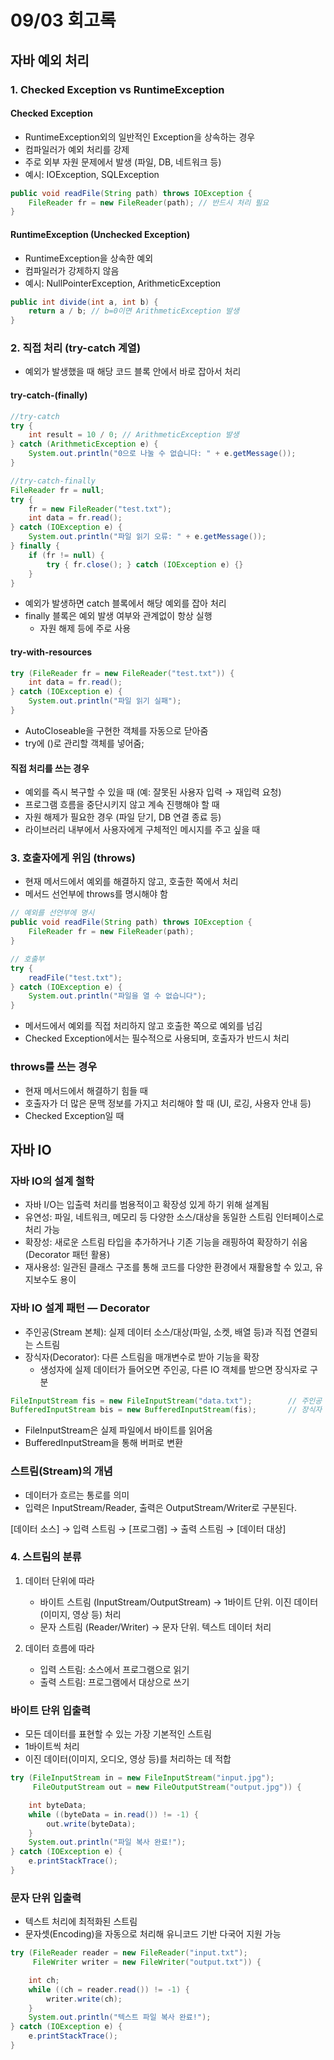 # 09/03 회고록
## 자바 예외 처리


### 1. Checked Exception vs RuntimeException

#### Checked Exception
- RuntimeException외의 일반적인 Exception을 상속하는 경우
- 컴파일러가 예외 처리를 강제
- 주로 외부 자원 문제에서 발생 (파일, DB, 네트워크 등)
- 예시: IOException, SQLException
```java
public void readFile(String path) throws IOException {
    FileReader fr = new FileReader(path); // 반드시 처리 필요
}
```
#### RuntimeException (Unchecked Exception)
- RuntimeException을 상속한 예외
- 컴파일러가 강제하지 않음
- 예시: NullPointerException, ArithmeticException
```java
public int divide(int a, int b) {
    return a / b; // b=0이면 ArithmeticException 발생
}
```

### 2. 직접 처리 (try-catch 계열)
- 예외가 발생했을 때 해당 코드 블록 안에서 바로 잡아서 처리

#### try-catch-(finally)
```java
//try-catch
try {
    int result = 10 / 0; // ArithmeticException 발생
} catch (ArithmeticException e) {
    System.out.println("0으로 나눌 수 없습니다: " + e.getMessage());
}

//try-catch-finally
FileReader fr = null;
try {
    fr = new FileReader("test.txt");
    int data = fr.read();
} catch (IOException e) {
    System.out.println("파일 읽기 오류: " + e.getMessage());
} finally {
    if (fr != null) {
        try { fr.close(); } catch (IOException e) {}
    }
}
```

- 예외가 발생하면 catch 블록에서 해당 예외를 잡아 처리
- finally 블록은 예외 발생 여부와 관계없이 항상 실행
    - 자원 해제 등에 주로 사용

#### try-with-resources
```java
try (FileReader fr = new FileReader("test.txt")) {
    int data = fr.read();
} catch (IOException e) {
    System.out.println("파일 읽기 실패");
}
```
- AutoCloseable을 구현한 객체를 자동으로 닫아줌
- try에 ()로 관리할 객체를 넣어줌;


#### 직접 처리를 쓰는 경우
- 예외를 즉시 복구할 수 있을 때 (예: 잘못된 사용자 입력 → 재입력 요청)
- 프로그램 흐름을 중단시키지 않고 계속 진행해야 할 때
- 자원 해제가 필요한 경우 (파일 닫기, DB 연결 종료 등)
- 라이브러리 내부에서 사용자에게 구체적인 메시지를 주고 싶을 때


### 3. 호출자에게 위임 (throws)
- 현재 메서드에서 예외를 해결하지 않고, 호출한 쪽에서 처리
- 메서드 선언부에 throws를 명시해야 함

```java
// 예외를 선언부에 명시
public void readFile(String path) throws IOException {
    FileReader fr = new FileReader(path);
}

// 호출부
try {
    readFile("test.txt");
} catch (IOException e) {
    System.out.println("파일을 열 수 없습니다");
}
```
- 메서드에서 예외를 직접 처리하지 않고 호출한 쪽으로 예외를 넘김
- Checked Exception에서는 필수적으로 사용되며, 호출자가 반드시 처리

### throws를 쓰는 경우
- 현재 메서드에서 해결하기 힘들 때
- 호출자가 더 많은 문맥 정보를 가지고 처리해야 할 때 (UI, 로깅, 사용자 안내 등)
- Checked Exception일 때


## 자바 IO 


### 자바 IO의 설계 철학
- 자바 I/O는 입출력 처리를 범용적이고 확장성 있게 하기 위해 설계됨
- 유연성: 파일, 네트워크, 메모리 등 다양한 소스/대상을 동일한 스트림 인터페이스로 처리 가능
- 확장성: 새로운 스트림 타입을 추가하거나 기존 기능을 래핑하여 확장하기 쉬움(Decorator 패턴 활용)
- 재사용성: 일관된 클래스 구조를 통해 코드를 다양한 환경에서 재활용할 수 있고, 유지보수도 용이

### 자바 IO 설계 패턴 — Decorator

- 주인공(Stream 본체): 실제 데이터 소스/대상(파일, 소켓, 배열 등)과 직접 연결되는 스트림
- 장식자(Decorator): 다른 스트림을 매개변수로 받아 기능을 확장
    - 생성자에 실제 데이터가 들어오면 주인공,  다른 IO 객체를 받으면 장식자로 구분

``` java
FileInputStream fis = new FileInputStream("data.txt");        // 주인공
BufferedInputStream bis = new BufferedInputStream(fis);       // 장식자
```

- FileInputStream은 실제 파일에서 바이트를 읽어옴
- BufferedInputStream을 통해 버퍼로 변환

### 스트림(Stream)의 개념
- 데이터가 흐르는 통로를 의미
- 입력은 InputStream/Reader, 출력은 OutputStream/Writer로 구분된다.

[데이터 소스] → 입력 스트림 → [프로그램] → 출력 스트림 → [데이터 대상]


### 4. 스트림의 분류
1. 데이터 단위에 따라
    - 바이트 스트림 (InputStream/OutputStream) → 1바이트 단위. 이진 데이터(이미지, 영상 등) 처리
    - 문자 스트림 (Reader/Writer) → 문자 단위. 텍스트 데이터 처리

2. 데이터 흐름에 따라
    - 입력 스트림: 소스에서 프로그램으로 읽기
    - 출력 스트림: 프로그램에서 대상으로 쓰기

### 바이트 단위 입출력
- 모든 데이터를 표현할 수 있는 가장 기본적인 스트림
- 1바이트씩 처리
- 이진 데이터(이미지, 오디오, 영상 등)를 처리하는 데 적합

``` java
try (FileInputStream in = new FileInputStream("input.jpg");
     FileOutputStream out = new FileOutputStream("output.jpg")) {

    int byteData;
    while ((byteData = in.read()) != -1) {
        out.write(byteData);
    }
    System.out.println("파일 복사 완료!");
} catch (IOException e) {
    e.printStackTrace();
}
```
### 문자 단위 입출력
- 텍스트 처리에 최적화된 스트림
- 문자셋(Encoding)을 자동으로 처리해 유니코드 기반 다국어 지원 가능

```java
try (FileReader reader = new FileReader("input.txt");
     FileWriter writer = new FileWriter("output.txt")) {

    int ch;
    while ((ch = reader.read()) != -1) {
        writer.write(ch);
    }
    System.out.println("텍스트 파일 복사 완료!");
} catch (IOException e) {
    e.printStackTrace();
}
```